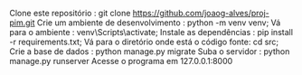Clone este repositório : git clone https://github.com/joaog-alves/proj-pim.git
Crie um ambiente de desenvolvimento : python -m venv venv;
Vá para o ambiente : venv\Scripts\activate;
Instale as dependências : pip install -r requirements.txt;
Vá para o diretório onde está o código fonte: cd src;
Crie a base de dados : python manage.py migrate
Suba o servidor : python manage.py runserver
Acesse o programa em 127.0.0.1:8000